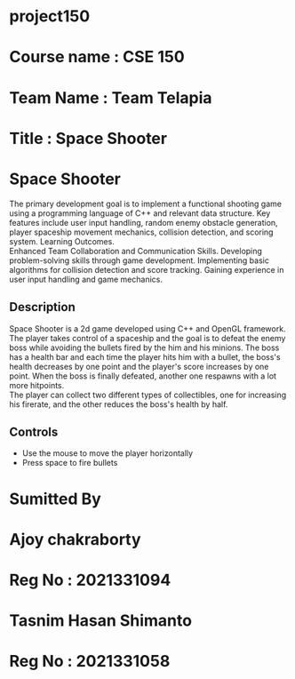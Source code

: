 # project150
# Course name : CSE 150
# Team Name : Team Telapia
# Title :  Space Shooter

# Space Shooter
The primary development goal is to implement a functional shooting game using a programming language of C++ and relevant data structure. Key features include user input handling, random enemy obstacle generation, player spaceship movement mechanics, collision detection, and scoring system.
Learning Outcomes.<br/>
Enhanced Team Collaboration and Communication Skills. Developing problem-solving skills through game development. Implementing basic algorithms for collision detection and score tracking. Gaining experience in user input handling and game mechanics.

## Description
Space Shooter is a 2d game developed using C++ and OpenGL framework. The player takes control of a spaceship and the goal is to defeat the enemy boss while avoiding the bullets fired by the him and his minions. The boss has a health bar and each time the player hits him with a bullet, the boss's health decreases by one point and the player's score increases by one point. When the boss is finally defeated, another one respawns with a lot more hitpoints.<br/>
The player can collect two different types of collectibles, one for increasing his firerate, and the other reduces the boss's health by half.
## Controls
<ul>
<li> Use the mouse to move the player horizontally</li>
<li> Press space to fire bullets</li>
</ul>




# Sumitted By 
# Ajoy chakraborty
# Reg No : 2021331094
# Tasnim Hasan Shimanto
# Reg No : 2021331058
